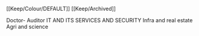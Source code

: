 [[Keep/Colour/DEFAULT]] [[Keep/Archived]] 

Doctor-
Auditor
IT AND ITS SERVICES AND SECURITY
Infra and real estate 
Agri and science


